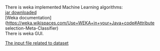 There is weka implemented Machine Learning algorithms:  
[jar downloaded](https://sourceforge.net/projects/weka/files/weka-3-7/3.7.7/weka-3-7-7-monolithic.jar/download)  
[Weka documentation](https://weka.wikispaces.com/Use+WEKA+in+your+Java+code#Attribute selection-Meta-Classifier)  
There is weka GUI.  

[The input file related to dataset](https://weka.wikispaces.com/Creating+an+ARFF+file)  
